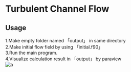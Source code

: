 # Turbulent Channel Flow
## Usage
1.Make empty folder named 「output」 in same directory <br>
2.Make initial flow field by using 「initial.f90」<br>
3.Run the main program. <br>
4.Visualize calculation result in 「output」 by paraview <br>
![a](https://github.com/user-attachments/assets/927e560d-02c8-4c75-882b-978eba3d5053)
